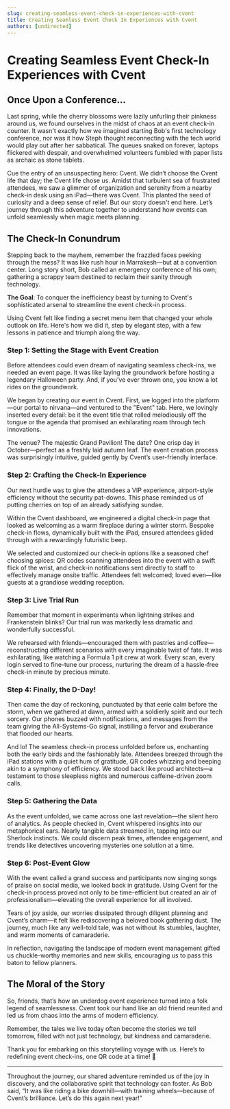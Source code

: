 ```yaml
---
slug: creating-seamless-event-check-in-experiences-with-cvent
title: Creating Seamless Event Check In Experiences with Cvent
authors: [undirected]
---
```



# Creating Seamless Event Check-In Experiences with Cvent

## Once Upon a Conference...

Last spring, while the cherry blossoms were lazily unfurling their pinkness around us, we found ourselves in the midst of chaos at an event check-in counter. It wasn't exactly how we imagined starting Bob's first technology conference, nor was it how Steph thought reconnecting with the tech world would play out after her sabbatical. The queues snaked on forever, laptops flickered with despair, and overwhelmed volunteers fumbled with paper lists as archaic as stone tablets.

Cue the entry of an unsuspecting hero: Cvent. We didn’t choose the Cvent life that day; the Cvent life chose us. Amidst that turbulent sea of frustrated attendees, we saw a glimmer of organization and serenity from a nearby check-in desk using an iPad—there was Cvent. This planted the seed of curiosity and a deep sense of relief. But our story doesn't end here. Let’s journey through this adventure together to understand how events can unfold seamlessly when magic meets planning.

## The Check-In Conundrum

Stepping back to the mayhem, remember the frazzled faces peeking through the mess? It was like rush hour in Marrakesh—but at a convention center. Long story short, Bob called an emergency conference of his own; gathering a scrappy team destined to reclaim their sanity through technology. 

**The Goal**: To conquer the inefficiency beast by turning to Cvent's sophisticated arsenal to streamline the event check-in process.

Using Cvent felt like finding a secret menu item that changed your whole outlook on life. Here's how we did it, step by elegant step, with a few lessons in patience and triumph along the way.

### Step 1: Setting the Stage with Event Creation

Before attendees could even dream of navigating seamless check-ins, we needed an event page. It was like laying the groundwork before hosting a legendary Halloween party. And, if you’ve ever thrown one, you know a lot rides on the groundwork. 

We began by creating our event in Cvent. First, we logged into the platform—our portal to nirvana—and ventured to the "Event" tab. Here, we lovingly inserted every detail: be it the event title that rolled melodiously off the tongue or the agenda that promised an exhilarating roam through tech innovations. 

The venue? The majestic Grand Pavilion! The date? One crisp day in October—perfect as a freshly laid autumn leaf. The event creation process was surprisingly intuitive, guided gently by Cvent’s user-friendly interface. 

### Step 2: Crafting the Check-In Experience

Our next hurdle was to give the attendees a VIP experience, airport-style efficiency without the security pat-downs. This phase reminded us of putting cherries on top of an already satisfying sundae.

Within the Cvent dashboard, we engineered a digital check-in page that looked as welcoming as a warm fireplace during a winter storm. Bespoke check-in flows, dynamically built with the iPad, ensured attendees glided through with a rewardingly futuristic beep.

We selected and customized our check-in options like a seasoned chef choosing spices: QR codes scanning attendees into the event with a swift flick of the wrist, and check-in notifications sent directly to staff to effectively manage onsite traffic. Attendees felt welcomed; loved even—like guests at a grandiose wedding reception.

### Step 3: Live Trial Run

Remember that moment in experiments when lightning strikes and Frankenstein blinks? Our trial run was markedly less dramatic and wonderfully successful. 

We rehearsed with friends—encouraged them with pastries and coffee—reconstructing different scenarios with every imaginable twist of fate. It was exhilarating, like watching a Formula 1 pit crew at work. Every scan, every login served to fine-tune our process, nurturing the dream of a hassle-free check-in minute by precious minute.

### Step 4: Finally, the D-Day!

Then came the day of reckoning, punctuated by that eerie calm before the storm, when we gathered at dawn, armed with a soldierly spirit and our tech sorcery. Our phones buzzed with notifications, and messages from the team giving the All-Systems-Go signal, instilling a fervor and exuberance that flooded our hearts.

And lo! The seamless check-in process unfolded before us, enchanting both the early birds and the fashionably late. Attendees breezed through the iPad stations with a quiet hum of gratitude, QR codes whizzing and beeping akin to a symphony of efficiency. We stood back like proud architects—a testament to those sleepless nights and numerous caffeine-driven zoom calls.

### Step 5: Gathering the Data

As the event unfolded, we came across one last revelation—the silent hero of analytics. As people checked in, Cvent whispered insights into our metaphorical ears. Nearly tangible data streamed in, tapping into our Sherlock instincts. We could discern peak times, attendee engagement, and trends like detectives uncovering mysteries one solution at a time.

### Step 6: Post-Event Glow

With the event called a grand success and participants now singing songs of praise on social media, we looked back in gratitude. Using Cvent for the check-in process proved not only to be time-efficient but created an air of professionalism—elevating the overall experience for all involved.

Tears of joy aside, our worries dissipated through diligent planning and Cvent’s charm—it felt like rediscovering a beloved book gathering dust. The journey, much like any well-told tale, was not without its stumbles, laughter, and warm moments of camaraderie.

In reflection, navigating the landscape of modern event management gifted us chuckle-worthy memories and new skills, encouraging us to pass this baton to fellow planners. 

## The Moral of the Story

So, friends, that’s how an underdog event experience turned into a folk legend of seamlessness. Cvent took our hand like an old friend reunited and led us from chaos into the arms of modern efficiency. 

Remember, the tales we live today often become the stories we tell tomorrow, filled with not just technology, but kindness and camaraderie.

Thank you for embarking on this storytelling voyage with us. Here’s to redefining event check-ins, one QR code at a time! 🍻

---

Throughout the journey, our shared adventure reminded us of the joy in discovery, and the collaborative spirit that technology can foster. As Bob said, “It was like riding a bike downhill—with training wheels—because of Cvent’s brilliance. Let’s do this again next year!”